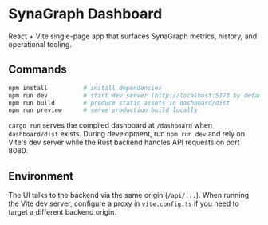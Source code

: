 # SynaGraph Dashboard

React + Vite single-page app that surfaces SynaGraph metrics, history, and operational tooling.

## Commands

```bash
npm install          # install dependencies
npm run dev          # start dev server (http://localhost:5173 by default)
npm run build        # produce static assets in dashboard/dist
npm run preview      # serve production build locally
```

`cargo run` serves the compiled dashboard at `/dashboard` when `dashboard/dist` exists. During development, run `npm run dev` and rely on Vite's dev server while the Rust backend handles API requests on port 8080.

## Environment

The UI talks to the backend via the same origin (`/api/...`). When running the Vite dev server, configure a proxy in `vite.config.ts` if you need to target a different backend origin.
